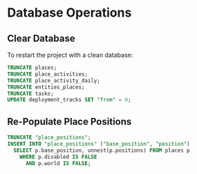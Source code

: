 # Database Operations

## Clear Database

To restart the project with a clean database:

```sql
TRUNCATE places;
TRUNCATE place_activities;
TRUNCATE place_activity_daily;
TRUNCATE entities_places;
TRUNCATE tasks;
UPDATE deployment_tracks SET "from" = 0;
```

## Re-Populate Place Positions

```sql
TRUNCATE "place_positions";
INSERT INTO "place_positions" ("base_position", "position")
  SELECT p.base_position, unnest(p.positions) FROM places p
    WHERE p.disabled IS FALSE
      AND p.world IS FALSE;
```
